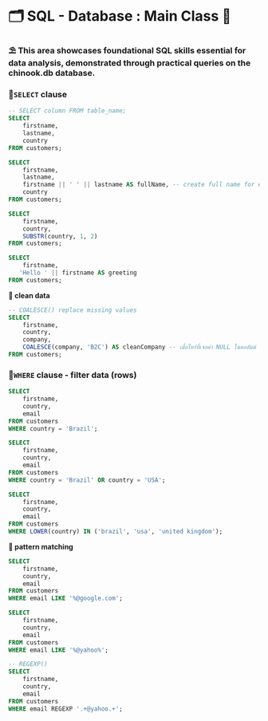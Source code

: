 # 🗂 SQL - Database : Main Class 🌻
### ⛱ This area showcases foundational SQL skills essential for data analysis, demonstrated through practical queries on the chinook.db database. 
### 🌻```SELECT``` clause
```sql
-- SELECT column FROM table_name;
SELECT 
    firstname,
    lastname,
    country
FROM customers; 
```
```sql
SELECT 
    firstname,
    lastname,
    firstname || ' ' || lastname AS fullName, -- create full name for each customers
    country
FROM customers;
```
```sql
SELECT 
    firstname,
    country,
    SUBSTR(country, 1, 2) 
FROM customers;
```
```sql
SELECT 
    firstname,
   'Hello ' || firstname AS greeting
FROM customers;
```
**🌷 clean data**
```sql
-- COALESCE() replace missing values
SELECT 
    firstname,
    country,
    company,
    COALESCE(company, 'B2C') AS cleanCompany -- เมื่อไหร่ที่เจอค่า NULL ในคอลัมน์ company ให้เปลี่ยนเป็นค่า 'B2C' แทน
FROM customers;
```
### 🌻```WHERE``` clause - filter data (rows)
```sql
SELECT 
    firstname,
    country,
    email
FROM customers
WHERE country = 'Brazil';
```
```sql
SELECT 
    firstname,
    country,
    email
FROM customers
WHERE country = 'Brazil' OR country = 'USA';
```
```sql
SELECT 
    firstname,
    country,
    email
FROM customers
WHERE LOWER(country) IN ('brazil', 'usa', 'united kingdom'); 
```
**🌷 pattern matching**
```sql
SELECT 
    firstname,
    country,
    email
FROM customers
WHERE email LIKE '%@google.com';
```
```sql
SELECT 
    firstname,
    country,
    email
FROM customers
WHERE email LIKE '%@yahoo%';
```
```sql
-- REGEXP()
SELECT 
    firstname,
    country,
    email
FROM customers
WHERE email REGEXP '.+@yahoo.+';
```
